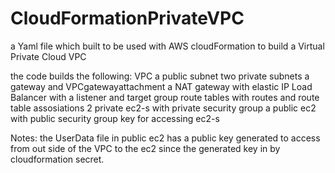 # CloudFormationPrivateVPC
a Yaml file which built to be used with AWS cloudFormation to build a Virtual Private Cloud VPC

the code builds the following: 
VPC 
a public subnet 
two private subnets
a gateway and VPCgatewayattachment 
a NAT gateway with elastic IP 
Load Balancer with a listener and target group 
route tables with routes and route table assosiations 
2 private ec2-s with private security group
a public ec2 with public security group 
key for accessing ec2-s 

Notes: 
the UserData file in public ec2 has a public key generated to access from out side of the VPC to the ec2 since the generated key in by cloudformation secret.
